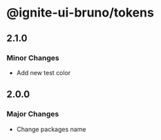 # @ignite-ui-bruno/tokens

## 2.1.0

### Minor Changes

- Add new test color

## 2.0.0

### Major Changes

- Change packages name
